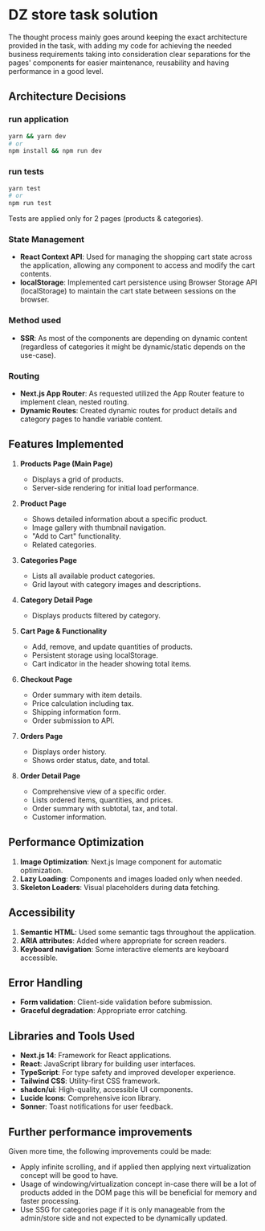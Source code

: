# DZ store task solution

The thought process mainly goes around keeping the exact architecture provided in the task, with adding my code for achieving the needed business requirements taking into consideration clear separations for the pages' components for easier maintenance, reusability and having performance in a good level.

## Architecture Decisions

### run application

```bash
yarn && yarn dev
# or
npm install && npm run dev
```

### run tests

```bash
yarn test
# or
npm run test
```

Tests are applied only for 2 pages (products & categories).

### State Management

- **React Context API**: Used for managing the shopping cart state across the application, allowing any component to access and modify the cart contents.
- **localStorage**: Implemented cart persistence using Browser Storage API (localStorage) to maintain the cart state between sessions on the browser.

### Method used

- **SSR**: As most of the components are depending on dynamic content (regardless of categories it might be dynamic/static depends on the use-case).

### Routing

- **Next.js App Router**: As requested utilized the App Router feature to implement clean, nested routing.
- **Dynamic Routes**: Created dynamic routes for product details and category pages to handle variable content.

## Features Implemented

1. **Products Page (Main Page)**
   - Displays a grid of products.
   - Server-side rendering for initial load performance.

2. **Product Page**
   - Shows detailed information about a specific product.
   - Image gallery with thumbnail navigation.
   - "Add to Cart" functionality.
   - Related categories.

3. **Categories Page**
   - Lists all available product categories.
   - Grid layout with category images and descriptions.

4. **Category Detail Page**
   - Displays products filtered by category.

5. **Cart Page & Functionality**
   - Add, remove, and update quantities of products.
   - Persistent storage using localStorage.
   - Cart indicator in the header showing total items.

6. **Checkout Page**
   - Order summary with item details.
   - Price calculation including tax.
   - Shipping information form.
   - Order submission to API.

7. **Orders Page**
   - Displays order history.
   - Shows order status, date, and total.

8. **Order Detail Page**
   - Comprehensive view of a specific order.
   - Lists ordered items, quantities, and prices.
   - Order summary with subtotal, tax, and total.
   - Customer information.

## Performance Optimization

1. **Image Optimization**: Next.js Image component for automatic optimization.
2. **Lazy Loading**: Components and images loaded only when needed.
3. **Skeleton Loaders**: Visual placeholders during data fetching.

## Accessibility

1. **Semantic HTML**: Used some semantic tags throughout the application.
2. **ARIA attributes**: Added where appropriate for screen readers.
3. **Keyboard navigation**: Some interactive elements are keyboard accessible.

## Error Handling

- **Form validation**: Client-side validation before submission.
- **Graceful degradation**: Appropriate error catching.

## Libraries and Tools Used

- **Next.js 14**: Framework for React applications.
- **React**: JavaScript library for building user interfaces.
- **TypeScript**: For type safety and improved developer experience.
- **Tailwind CSS**: Utility-first CSS framework.
- **shadcn/ui**: High-quality, accessible UI components.
- **Lucide Icons**: Comprehensive icon library.
- **Sonner**: Toast notifications for user feedback.

## Further performance improvements

Given more time, the following improvements could be made:

- Apply infinite scrolling, and if applied then applying next virtualization concept will be good to have.
- Usage of windowing/virtualization concept in-case there will be a lot of products added in the DOM page this will be beneficial for memory and faster processing.
- Use SSG for categories page if it is only manageable from the admin/store side and not expected to be dynamically updated.